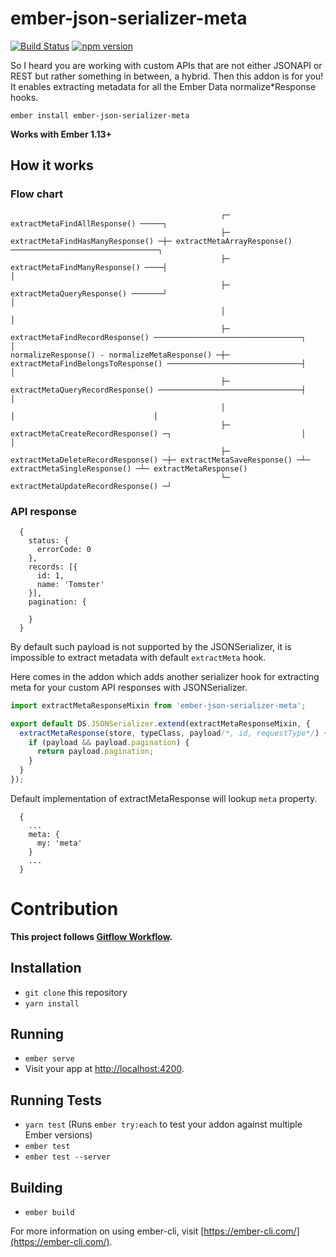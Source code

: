 # ember-json-serializer-meta

[![Build Status](https://travis-ci.org/raido/ember-json-serializer-meta.svg)](https://travis-ci.org/raido/ember-json-serializer-meta)
[![npm version](https://badge.fury.io/js/ember-json-serializer-meta.svg)](https://badge.fury.io/js/ember-json-serializer-meta)

So I heard you are working with custom APIs that are not either JSONAPI or REST but rather something in between, a hybrid. Then this addon is for you! It enables extracting metadata for all the Ember Data normalize*Response hooks.

```ember install ember-json-serializer-meta```

**Works with Ember 1.13+**

## How it works

### Flow chart

```
                                               ┌─ extractMetaFindAllResponse() ─────┐
                                               ├─ extractMetaFindHasManyResponse() ─┼─ extractMetaArrayResponse() ─────────────────────────────────┐
                                               ├─ extractMetaFindManyResponse() ────┤                                                              │
                                               ├─ extractMetaQueryResponse() ───────┘                                                              │
                                               │                                                                                                   │
                                               ├─ extractMetaFindRecordResponse() ─────────────────────────────────┐                               │
normalizeResponse() - normalizeMetaResponse() ─┼─ extractMetaFindBelongsToResponse() ──────────────────────────────┤                               │
                                               ├─ extractMetaQueryRecordResponse() ────────────────────────────────┤                               │
                                               │                                                                   │                               │
                                               ├─ extractMetaCreateRecordResponse() ─┐                             │                               │
                                               ├─ extractMetaDeleteRecordResponse() ─┼─ extractMetaSaveResponse() ─┴─ extractMetaSingleResponse() ─┴─ extractMetaResponse()
                                               └─ extractMetaUpdateRecordResponse() ─┘

```

### API response

```
  {
    status: {
      errorCode: 0
    },
    records: [{
      id: 1,
      name: 'Tomster'
    }],
    pagination: {

    }
  }
```

 By default such payload is not supported by the JSONSerializer, it is impossible to extract metadata with default `extractMeta` hook.

Here comes in the addon which adds another serializer hook for extracting meta for your custom API responses with JSONSerializer.

```app/serializers/user.js
import extractMetaResponseMixin from 'ember-json-serializer-meta';

export default DS.JSONSerializer.extend(extractMetaResponseMixin, {
  extractMetaResponse(store, typeClass, payload/*, id, requestType*/) {
    if (payload && payload.pagination) {
      return payload.pagination;
    }
  }
});
```

Default implementation of extractMetaResponse will lookup `meta` property.

```
  {
    ...
    meta: {
      my: 'meta'
    }
    ...
  }
```

# Contribution

**This project follows [Gitflow Workflow](https://www.atlassian.com/git/tutorials/comparing-workflows/gitflow-workflow).**

## Installation

* `git clone` this repository
* `yarn install`

## Running

* `ember serve`
* Visit your app at [http://localhost:4200](http://localhost:4200).

## Running Tests

* `yarn test` (Runs `ember try:each` to test your addon against multiple Ember versions)
* `ember test`
* `ember test --server`

## Building

* `ember build`

For more information on using ember-cli, visit [https://ember-cli.com/](https://ember-cli.com/).
